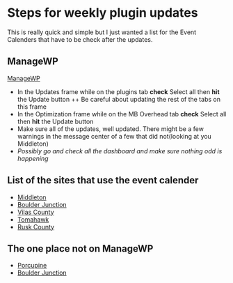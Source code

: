 # Steps for weekly plugin updates

This is really quick and simple but I just wanted a list for the Event Calenders that have to be check after the updates.

## ManageWP
[ManageWP](https://orion.managewp.com/login)
+ In the Updates frame while on the plugins tab **check** Select all then **hit** the Update button
  ++ Be careful about updating the rest of the tabs on this frame
+ In the Optimization frame while on the MB Overhead tab **check** Select all then **hit** the Update button
+ Make sure all of the updates, well updated. There might be a few warnings in the message center of a few that did not(looking at you Middleton)
+ *Possibly go and check all the dashboard and make sure nothing odd is happening*

## List of the sites that use the event calender

+ [Middleton](https://visitmiddleton.com/events-calendar/month/)
+ [Boulder Junction](https://boulderjct.org/events-main/)
+ [Vilas County](https://www.vilaswi.com/events/)
+ [Tomahawk](https://gototomahawk.com/events/)
+ [Rusk County](https://ruskcountywi.com/events/)

## The one place not on ManageWP

+ [Porcupine](https://www.porcupineup.com/)
+ [Boulder Junction](https://boulderjct.org/)
